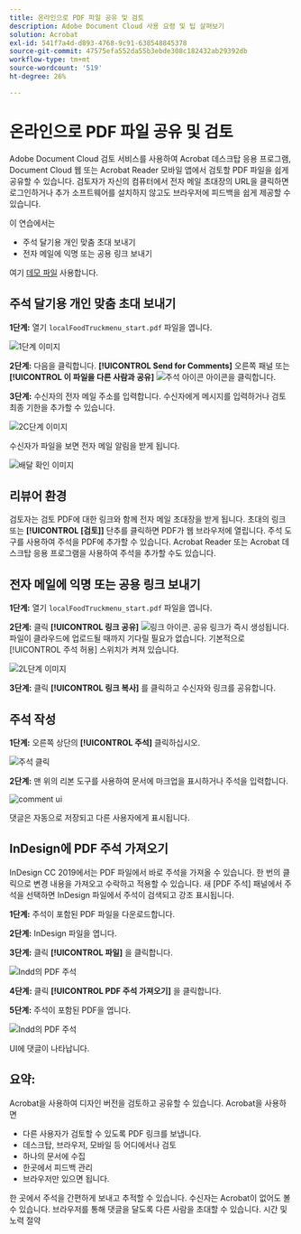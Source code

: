 ```yaml
---
title: 온라인으로 PDF 파일 공유 및 검토
description: Adobe Document Cloud 사용 요령 및 팁 살펴보기
solution: Acrobat
exl-id: 541f7a4d-d893-4768-9c91-638548845378
source-git-commit: 47575efa552da55b3ebde308c182432ab29392db
workflow-type: tm+mt
source-wordcount: '519'
ht-degree: 26%

---
```


# 온라인으로 PDF 파일 공유 및 검토

Adobe Document Cloud 검토 서비스를 사용하여 Acrobat 데스크탑 응용 프로그램, Document Cloud 웹 또는 Acrobat Reader 모바일 앱에서 검토할 PDF 파일을 쉽게 공유할 수 있습니다. 검토자가 자신의 컴퓨터에서 전자 메일 초대장의 URL을 클릭하면 로그인하거나 추가 소프트웨어를 설치하지 않고도 브라우저에 피드백을 쉽게 제공할 수 있습니다.

이 연습에서는

* 주석 달기용 개인 맞춤 초대 보내기
* 전자 메일에 익명 또는 공용 링크 보내기

여기 [데모 파일](assets/01_Review.zip) 사용합니다.

## 주석 달기용 개인 맞춤 초대 보내기

**1단계:** 열기 `localFoodTruckmenu_start.pdf` 파일을 엽니다.

![1단계 이미지](assets/Step1.png)

**2단계:** 다음을 클릭합니다. **[!UICONTROL Send for Comments]** 오른쪽 패널 또는 **[!UICONTROL 이 파일을 다른 사람과 공유]** ![주석 아이콘](assets/sendforcommentsicon.png)  아이콘을 클릭합니다.

**3단계:** 수신자의 전자 메일 주소를 입력합니다. 수신자에게 메시지를 입력하거나 검토 최종 기한을 추가할 수 있습니다.

![2C단계 이미지](assets/Step2C.png)

수신자가 파일을 보면 전자 메일 알림을 받게 됩니다.

![배달 확인 이미지](assets/deliveryReceipt_Track.png)

## 리뷰어 환경

검토자는 검토 PDF에 대한 링크와 함께 전자 메일 초대장을 받게 됩니다. 초대의 링크 또는 **[!UICONTROL [검토]]** 단추를 클릭하면 PDF가 웹 브라우저에 열립니다. 주석 도구를 사용하여 주석을 PDF에 추가할 수 있습니다. Acrobat Reader 또는 Acrobat 데스크탑 응용 프로그램을 사용하여 주석을 추가할 수도 있습니다.

## 전자 메일에 익명 또는 공용 링크 보내기

**1단계:** 열기 `localFoodTruckmenu_start.pdf` 파일을 엽니다.

**2단계:** 클릭 **[!UICONTROL 링크 공유]** ![링크 아이콘](assets/sendlinkicon.png). 공유 링크가 즉시 생성됩니다. 파일이 클라우드에 업로드될 때까지 기다릴 필요가 없습니다. 기본적으로 [!UICONTROL 주석 허용] 스위치가 켜져 있습니다.

![2L단계 이미지](assets/Step2L.png)

**3단계:** 클릭 **[!UICONTROL 링크 복사]** 를 클릭하고 수신자와 링크를 공유합니다.

## 주석 작성

**1단계:** 오른쪽 상단의 **[!UICONTROL 주석]** 클릭하십시오.

![주석 클릭](assets/Cselect.jpg)

**2단계:** 맨 위의 리본 도구를 사용하여 문서에 마크업을 표시하거나 주석을 입력합니다.

![comment ui](assets/commentsui.png)

댓글은 자동으로 저장되고 다른 사용자에게 표시됩니다.

## InDesign에 PDF 주석 가져오기

InDesign CC 2019에서는 PDF 파일에서 바로 주석을 가져올 수 있습니다. 한 번의 클릭으로 변경 내용을 가져오고 수락하고 적용할 수 있습니다. 새 [PDF 주석] 패널에서 주석을 선택하면 InDesign 파일에서 주석이 검색되고 강조 표시됩니다.

**1단계:** 주석이 포함된 PDF 파일을 다운로드합니다.

**2단계:** InDesign 파일을 엽니다.

**3단계:** 클릭 **[!UICONTROL 파일]** 을 클릭합니다.

![Indd의 PDF 주석](assets/inddpdf.png)

**4단계:** 클릭 **[!UICONTROL PDF 주석 가져오기]** 을 클릭합니다.

**5단계:** 주석이 포함된 PDF을 엽니다.

![Indd의 PDF 주석](assets/inddpdfshown.png)

UI에 댓글이 나타납니다.

## 요약:

Acrobat을 사용하여 디자인 버전을 검토하고 공유할 수 있습니다. Acrobat을 사용하면

* 다른 사용자가 검토할 수 있도록 PDF 링크를 보냅니다.
* 데스크탑, 브라우저, 모바일 등 어디에서나 검토
* 하나의 문서에 수집
* 한곳에서 피드백 관리
* 브라우저만 있으면 됩니다.

한 곳에서 주석을 간편하게 보내고 추적할 수 있습니다. 수신자는 Acrobat이 없어도 볼 수 있습니다. 브라우저를 통해 댓글을 달도록 다른 사람을 초대할 수 있습니다. 시간 및 노력 절약
